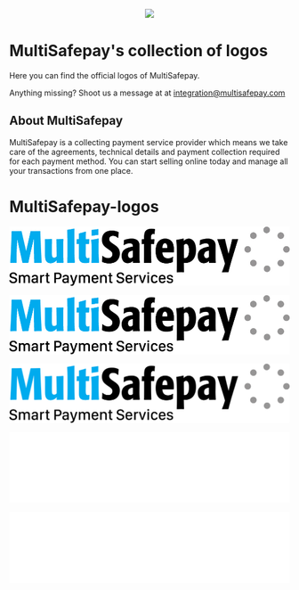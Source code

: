 <p align="center">
  <img src="https://www.multisafepay.com/img/multisafepaylogo.svg" width="400px" position="center">
</p>

# MultiSafepay's collection of logos 
Here you can find the official logos of MultiSafepay.

Anything missing? Shoot us a message at at <integration@multisafepay.com>

## About MultiSafepay
MultiSafepay is a collecting payment service provider which means we take care of the agreements, technical details and payment collection required for each payment method. You can start selling online today and manage all your transactions from one place.

# MultiSafepay-logos

![image](msp-logo-tagline-color.jpg)

![image](msp-logo-tagline-color.png) 

![image](msp-logo-tagline-color.svg)

![image](msp-logo-tagline-white.png)

![image](msp-logo-tagline-white.svg)